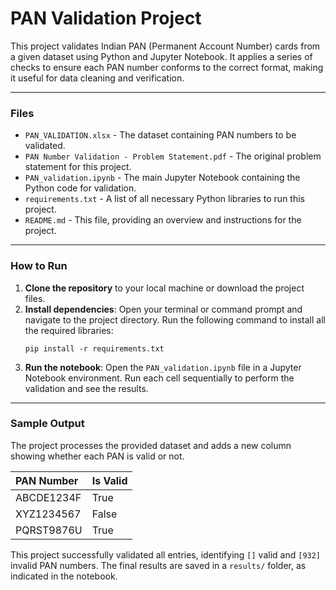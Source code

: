 # PAN Validation Project

This project validates Indian PAN (Permanent Account Number) cards from a given dataset using Python and Jupyter Notebook. It applies a series of checks to ensure each PAN number conforms to the correct format, making it useful for data cleaning and verification.

---

### Files

* `PAN_VALIDATION.xlsx` - The dataset containing PAN numbers to be validated.
* `PAN Number Validation - Problem Statement.pdf` - The original problem statement for this project.
* `PAN_validation.ipynb` - The main Jupyter Notebook containing the Python code for validation.
* `requirements.txt` - A list of all necessary Python libraries to run this project.
* `README.md` - This file, providing an overview and instructions for the project.

---

### How to Run

1.  **Clone the repository** to your local machine or download the project files.
2.  **Install dependencies**: Open your terminal or command prompt and navigate to the project directory. Run the following command to install all the required libraries:
    ```
    pip install -r requirements.txt
    ```
3.  **Run the notebook**: Open the `PAN_validation.ipynb` file in a Jupyter Notebook environment. Run each cell sequentially to perform the validation and see the results.

---

### Sample Output

The project processes the provided dataset and adds a new column showing whether each PAN is valid or not.

| PAN Number | Is Valid |
| :--- | :--- |
| ABCDE1234F | True |
| XYZ1234567 | False |
| PQRST9876U | True |

This project successfully validated all entries, identifying `[]` valid and `[932]` invalid PAN numbers. The final results are saved in a `results/` folder, as indicated in the notebook.
